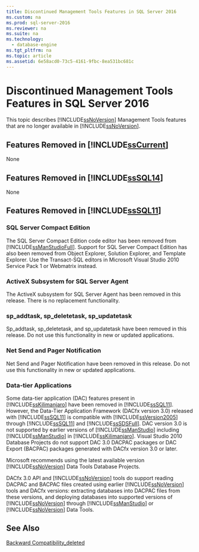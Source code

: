 ```yaml
---
title: Discontinued Management Tools Features in SQL Server 2016
ms.custom: na
ms.prod: sql-server-2016
ms.reviewer: na
ms.suite: na
ms.technology: 
  - database-engine
ms.tgt_pltfrm: na
ms.topic: article
ms.assetid: 6e58acd0-73c5-4161-9fbc-8ea531bc681c
---
```

# Discontinued Management Tools Features in SQL Server 2016
  This topic describes [!INCLUDE[ssNoVersion](../../Token/Other/ssNoVersion_md.md)] Management Tools features that are no longer available in [!INCLUDE[ssNoVersion](../../Token/Other/ssNoVersion_md.md)].  
  
## Features Removed in [!INCLUDE[ssCurrent](../../Token/Other/ssCurrent_md.md)]  
 None  
  
## Features Removed in [!INCLUDE[ssSQL14](../../Token/Other/ssSQL14_md.md)]  
 None  
  
## Features Removed in [!INCLUDE[ssSQL11](../../Token/Other/ssSQL11_md.md)]  
  
### SQL Server Compact Edition  
 The SQL Server Compact Edition code editor has been removed from [!INCLUDE[ssManStudioFull](../../Token/Other/ssManStudioFull_md.md)]. Support for SQL Server Compact Edition has also been removed from Object Explorer, Solution Explorer, and Template Explorer. Use the Transact\-SQL editors in Microsoft Visual Studio 2010 Service Pack 1 or Webmatrix instead.  
  
### ActiveX Subsystem for SQL Server Agent  
 The ActiveX subsystem for SQL Server Agent has been removed in this release. There is no replacement functionality.  
  
### sp\_addtask, sp\_deletetask, sp\_updatetask  
 Sp\_addtask, sp\_deletetask, and sp\_updatetask have been removed in this release. Do not use this functionality in new or updated applications.  
  
### Net Send and Pager Notification  
 Net Send and Pager Notification have been removed in this release. Do not use this functionality in new or updated applications.  
  
### Data\-tier Applications  
 Some data\-tier application \(DAC\) features present in [!INCLUDE[ssKilimanjaro](../../Token/Other/ssKilimanjaro_md.md)] have been removed in [!INCLUDE[ssSQL11](../../Token/Other/ssSQL11_md.md)]. However, the Data\-Tier Application Framework \(DACfx version 3.0\) released with [!INCLUDE[ssSQL11](../../Token/Other/ssSQL11_md.md)] is compatible with [!INCLUDE[ssVersion2005](../../Token/Other/ssVersion2005_md.md)] through [!INCLUDE[ssSQL11](../../Token/Other/ssSQL11_md.md)] and [!INCLUDE[ssSDSFull](../../Token/Other/ssSDSfull_md.md)]. DAC version 3.0 is not supported by earlier versions of [!INCLUDE[ssManStudio](../../Token/Other/ssManStudio_md.md)] including [!INCLUDE[ssManStudio](../../Token/Other/ssManStudio_md.md)] in [!INCLUDE[ssKilimanjaro](../../Token/Other/ssKilimanjaro_md.md)]. Visual Studio 2010 Database Projects do not support DAC 3.0 DACPAC packages or DAC Export \(BACPAC\) packages generated with DACfx version 3.0 or later.  
  
 Microsoft recommends using the latest available version [!INCLUDE[ssNoVersion](../../Token/Other/ssNoVersion_md.md)] Data Tools Database Projects.  
  
 DACfx 3.0 API and [!INCLUDE[ssNoVersion](../../Token/Other/ssNoVersion_md.md)] tools do support reading DACPAC and BACPAC files created using earlier [!INCLUDE[ssNoVersion](../../Token/Other/ssNoVersion_md.md)] tools and DACfx versions: extracting databases into DACPAC files from these versions, and deploying databases into supported versions of [!INCLUDE[ssNoVersion](../../Token/Other/ssNoVersion_md.md)] through [!INCLUDE[ssManStudio](../../Token/Other/ssManStudio_md.md)] or [!INCLUDE[ssNoVersion](../../Token/Other/ssNoVersion_md.md)] Data Tools.  
  
## See Also  
 [Backward Compatibility_deleted](../Topic/Backward%20Compatibility_deleted.md)  
  
  